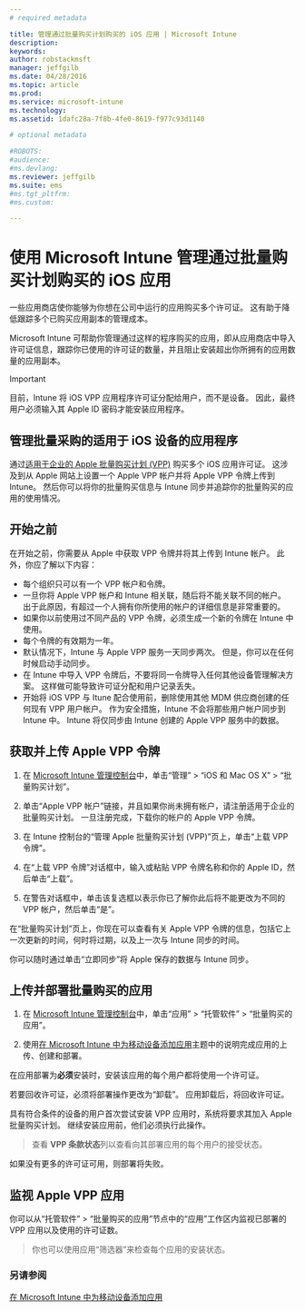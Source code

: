 ```yaml
---
# required metadata

title: 管理通过批量购买计划购买的 iOS 应用 | Microsoft Intune
description:
keywords:
author: robstackmsft
manager: jeffgilb
ms.date: 04/28/2016
ms.topic: article
ms.prod:
ms.service: microsoft-intune
ms.technology:
ms.assetid: 1dafc28a-7f8b-4fe0-8619-f977c93d1140

# optional metadata

#ROBOTS:
#audience:
#ms.devlang:
ms.reviewer: jeffgilb
ms.suite: ems
#ms.tgt_pltfrm:
#ms.custom:

---
```


# 使用 Microsoft Intune 管理通过批量购买计划购买的 iOS 应用
一些应用商店使你能够为你想在公司中运行的应用购买多个许可证。 这有助于降低跟踪多个已购买应用副本的管理成本。

Microsoft Intune 可帮助你管理通过这样的程序购买的应用，即从应用商店中导入许可证信息，跟踪你已使用的许可证的数量，并且阻止安装超出你所拥有的应用数量的应用副本。

> [!Important]
> 目前，Intune 将 iOS VPP 应用程序许可证分配给用户，而不是设备。 因此，最终用户必须输入其 Apple ID 密码才能安装应用程序。

## 管理批量采购的适用于 iOS 设备的应用程序
通过[适用于企业的 Apple 批量购买计划 (VPP)](http://www.apple.com/business/vpp/) 购买多个 iOS 应用许可证。 这涉及到从 Apple 网站上设置一个 Apple VPP 帐户并将 Apple VPP 令牌上传到 Intune。  然后你可以将你的批量购买信息与 Intune 同步并追踪你的批量购买的应用的使用情况。

## 开始之前
在开始之前，你需要从 Apple 中获取 VPP 令牌并将其上传到 Intune 帐户。 此外，你应了解以下内容：

* 每个组织只可以有一个 VPP 帐户和令牌。
* 一旦你将 Apple VPP 帐户和 Intune 相关联，随后将不能关联不同的帐户。 出于此原因，有超过一个人拥有你所使用的帐户的详细信息是非常重要的。
* 如果你以前使用过不同产品的 VPP 令牌，必须生成一个新的令牌在 Intune 中使用。
* 每个令牌的有效期为一年。
* 默认情况下，Intune 与 Apple VPP 服务一天同步两次。 但是，你可以在任何时候启动手动同步。
* 在 Intune 中导入 VPP 令牌后，不要将同一令牌导入任何其他设备管理解决方案。 这样做可能导致许可证分配和用户记录丢失。
* 开始将 iOS VPP 与 Itune 配合使用前，删除使用其他 MDM 供应商创建的任何现有 VPP 用户帐户。 作为安全措施，Intune 不会将那些用户帐户同步到 Intune 中。 Intune 将仅同步由 Intune 创建的 Apple VPP 服务中的数据。 

## 获取并上传 Apple VPP 令牌

1.  在 [Microsoft Intune 管理控制台](https://manage.microsoft.com)中，单击“管理” &gt; “iOS 和 Mac OS X” &gt;  “批量购买计划”。

2.  单击“Apple VPP 帐户”链接，并且如果你尚未拥有帐户，请注册适用于企业的批量购买计划。 一旦注册完成，下载你的帐户的 Apple VPP 令牌。

3.  在 Intune 控制台的“管理 Apple 批量购买计划 (VPP)”页上，单击“上载 VPP 令牌”。

4.  在“上载 VPP 令牌”对话框中，输入或粘贴 VPP 令牌名称和你的 Apple ID，然后单击“上载”。

5.  在警告对话框中，单击该复选框以表示你已了解你此后将不能更改为不同的 VPP 帐户，然后单击“是”。

在“批量购买计划”页上，你现在可以查看有关 Apple VPP 令牌的信息，包括它上一次更新的时间，何时将过期，以及上一次与 Intune 同步的时间。

你可以随时通过单击“立即同步”将 Apple 保存的数据与 Intune 同步。

## 上传并部署批量购买的应用

1.  在 [Microsoft Intune 管理控制台](https://manage.microsoft.com)中，单击“应用” &gt; “托管软件” &gt; “批量购买的应用”。

2.  使用[在 Microsoft Intune 中为移动设备添加应用](add-apps-for-mobile-devices-in-microsoft-intune.md)主题中的说明完成应用的上传、创建和部署。

在应用部署为**必须**安装时，安装该应用的每个用户都将使用一个许可证。

若要回收许可证，必须将部署操作更改为“卸载”。 应用卸载后，将回收许可证。

具有符合条件的设备的用户首次尝试安装 VPP 应用时，系统将要求其加入 Apple 批量购买计划。 继续安装应用前，他们必须执行此操作。

> 查看 **VPP 条款状态**列以查看向其部署应用的每个用户的接受状态。

如果没有更多的许可证可用，则部署将失败。

## 监视 Apple VPP 应用
你可以从“托管软件” &gt; “批量购买的应用”节点中的“应用”工作区内监视已部署的 VPP 应用以及使用的许可证数。

> 你也可以使用应用“筛选器”来检查每个应用的安装状态。

### 另请参阅
[在 Microsoft Intune 中为移动设备添加应用](add-apps-for-mobile-devices-in-microsoft-intune.md)



<!--HONumber=May16_HO2-->


